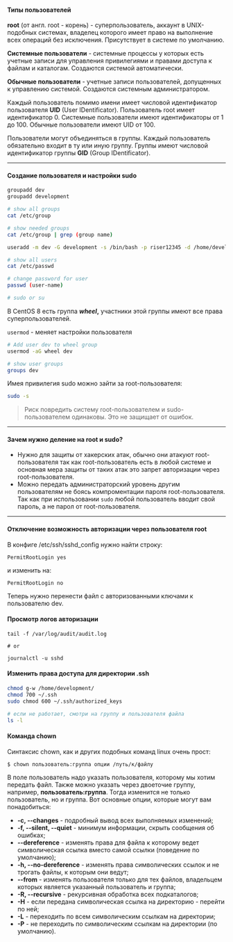 #### Типы пользователей
**root** (от англ. root - корень) - суперпользователь, аккаунт в UNIX-подобных системах, владелец которого имеет право на выполнение всех операций без исключения. Присутствует в системе по умолчанию.

**Системные пользователи** - системные процессы у которых есть учетные записи для управления привилегиями и правами доступа к файлам и каталогам. Создаются системой автоматически.

**Обычные пользователи** - учетные записи пользователей, допущенных к управлению системой. Создаются системным администратором.

Каждый пользователь помимо имени имеет числовой идентификатор пользователя **UID** (User IDentificator). Пользователь root имеет идентификатор 0. Системные пользователи имеют идентификаторы от 1 до 100. Обычные пользователи имеют UID от 100.

Пользователи могут объединяться в группы. Каждый пользователь обязательно входит в ту или иную группу. Группы имеют числовой идентификатор группы **GID** (Group IDentificator).

---
#### Создание пользователя и настройки sudo
```bash
groupadd dev
groupadd development

# show all groups
cat /etc/group 

# show needed groups 
cat /etc/group | grep (group name) 

useradd -m dev -G development -s /bin/bash -p riser12345 -d /home/development -g dev

# show all users
cat /etc/passwd

# change password for user
passwd (user-name)

# sudo or su
```

В CentOS 8 есть группа ***wheel*,** участники этой группы имеют все права суперпользователей.

`usermod` - меняет настройки пользователя
```bash
# Add user dev to wheel group
usermod -aG wheel dev 

# show user groups 
groups dev 
```

Имея привилегия sudo можно зайти за root-пользователя:
```bash
sudo -s
```

> Риск повредить систему root-пользователем и sudo-пользователем одинаковы. Это не защищает от ошибок. 

---
#### Зачем нужно деление на root и sudo?
- Нужно для защиты от хакерских атак, обычно они атакуют root-пользователя так как root-пользователь есть в любой системе и основная мера защиты от таких атак это запрет авторизации через root-пользователя. 
- Можно передать администраторский уровень другим пользователям не боясь компроментации пароля root-пользователя. Так как при использовании `sudo` любой пользователь вводит свой пароль, а не парол от root-пользователя.

---
#### Отключение возможность авторизации через пользователя root

В конфиге /etc/ssh/sshd_config нужно найти строку:
```
PermitRootLogin yes
```
 и изменить на:
```
PermitRootLogin no
```

Теперь нужно перенести файл с авторизованными ключами к пользователю dev.

#### Просмотр логов авторизации
```
tail -f /var/log/audit/audit.log

# or 

journalctl -u sshd 
```

#### Изменить права доступа для директории .ssh
```bash
chmod g-w /home/development/
chmod 700 ~/.ssh
sudo chmod 600 ~/.ssh/authorized_keys

# если не работает, смотри на группу и пользователя файла 
ls -l
```

#### Команда chown
Синтаксис chown, как и других подобных команд linux очень прост:

```
$ chown пользователь:группа опции /путь/к/файлу
```

В поле пользователь надо указать пользователя, которому мы хотим передать файл. Также можно указать через двоеточие группу, например, **пользователь:группа**. Тогда изменится не только пользователь, но и группа. Вот основные опции, которые могут вам понадобиться:

-   **-c, --changes** - подробный вывод всех выполняемых изменений;
-   **-f, --silent, --quiet** - минимум информации, скрыть сообщения об ошибках;
-   **--dereference** - изменять права для файла к которому ведет символическая ссылка вместо самой ссылки (поведение по умолчанию);
-   **-h, --no-dereference** - изменять права символических ссылок и не трогать файлы, к которым они ведут;
-   **--from** - изменять пользователя только для тех файлов, владельцем которых является указанный пользователь и группа;
-   **-R, --recursive** - рекурсивная обработка всех подкаталогов;
-   **-H** - если передана символическая ссылка на директорию - перейти по ней;
-   **-L** - переходить по всем символическим ссылкам на директории;
-   **-P** - не переходить по символическим ссылкам на директории (по умолчанию).